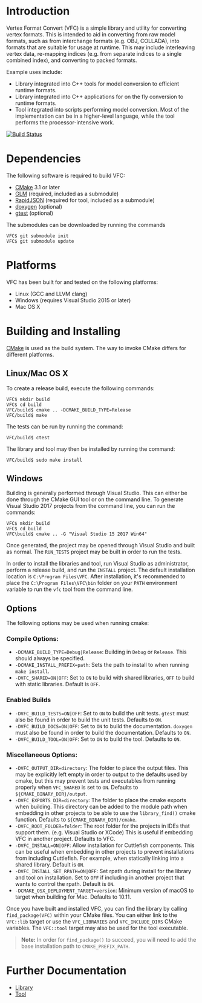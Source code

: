 # Introduction

Vertex Format Convert (VFC) is a simple library and utility for converting vertex formats. This is intended to aid in converting from raw model formats, such as from interchange formats (e.g. OBJ, COLLADA), into formats that are suitable for usage at runtime. This may include interleaving vertex data, re-mapping indices (e.g. from separate indices to a single combined index), and converting to packed formats.

Example uses include:

* Library integrated into C++ tools for model conversion to efficient runtime formats.
* Library integrated into C++ applications for on the fly conversion to runtime formats.
* Tool integrated into scripts performing model conversion. Most of the implementation can be in a higher-level language, while the tool performs the processor-intensive work.

[![Build Status](https://dev.azure.com/akb825/DeepSea/_apis/build/status/akb825.VertexFormatConvert?branchName=master)](https://dev.azure.com/akb825/DeepSea/_build/latest?definitionId=6&branchName=master)

# Dependencies

The following software is required to build VFC:

* [CMake](https://cmake.org/) 3.1 or later
* [GLM](https://glm.g-truc.net/) (required, included as a submodule)
* [RapidJSON](https://rapidjson.org/) (required for tool, included as a submodule)
* [doxygen](https://doxygen.nl/) (optional)
* [gtest](https://github.com/google/googletest) (optional)

The submodules can be downloaded by running the commands

	VFC$ git submodule init
	VFC$ git submodule update

# Platforms

VFC has been built for and tested on the following platforms:

* Linux (GCC and LLVM clang)
* Windows (requires Visual Studio 2015 or later)
* Mac OS X

# Building and Installing

[CMake](https://cmake.org/) is used as the build system. The way to invoke CMake differs for different platforms.

## Linux/Mac OS X

To create a release build, execute the following commands:

	VFC$ mkdir build
	VFC$ cd build
	VFC/build$ cmake .. -DCMAKE_BUILD_TYPE=Release
	VFC/build$ make

The tests can be run by running the command:

	VFC/build$ ctest

The library and tool may then be installed by running the command:

	VFC/build$ sudo make install

## Windows

Building is generally performed through Visual Studio. This can either be done through the CMake GUI tool or on the command line. To generate Visual Studio 2017 projects from the command line, you can run the commands:

	VFC$ mkdir build
	VFC$ cd build
	VFC\build$ cmake .. -G "Visual Studio 15 2017 Win64"

Once generated, the project may be opened through Visual Studio and built as normal. The `RUN_TESTS` project may be built in order to run the tests.

In order to install the libraries and tool, run Visual Studio as administrator, perform a release build, and run the `INSTALL` project. The default installation location is `C:\Program Files\VFC`. After installation, it's recommended to place the `C:\Program Files\VFC\bin` folder on your `PATH` environment variable to run the `vfc` tool from the command line.

## Options

The following options may be used when running cmake:

### Compile Options:

* `-DCMAKE_BUILD_TYPE=Debug|Release`: Building in `Debug` or `Release`. This should always be specified.
* `-DCMAKE_INSTALL_PREFIX=path`: Sets the path to install to when running `make install`.
* `-DVFC_SHARED=ON|OFF`: Set to `ON` to build with shared libraries, `OFF` to build with static libraries. Default is `OFF`.

### Enabled Builds

* `-DVFC_BUILD_TESTS=ON|OFF`: Set to `ON` to build the unit tests. `gtest` must also be found in order to build the unit tests. Defaults to `ON`.
* `-DVFC_BUILD_DOCS=ON|OFF`: Set to `ON` to build the documentation. `doxygen` must also be found in order to build the documentation. Defaults to `ON`.
* `-DVFC_BUILD_TOOL=ON|OFF`: Set to `ON` to build the tool. Defaults to `ON`.

### Miscellaneous Options:

* `-DVFC_OUTPUT_DIR=directory`: The folder to place the output files. This may be explicitly left empty in order to output to the defaults used by cmake, but this may prevent tests and executables from running properly when `VFC_SHARED` is set to `ON`. Defaults to `${CMAKE_BINARY_DIR}/output`.
* `-DVFC_EXPORTS_DIR=directory`: The folder to place the cmake exports when building. This directory can be added to the module path when embedding in other projects to be able to use the `library_find()` cmake function. Defaults to `${CMAKE_BINARY_DIR}/cmake`.
* `-DVFC_ROOT_FOLDER=folder`: The root folder for the projects in IDEs that support them. (e.g. Visual Studio or XCode) This is useful if embedding VFC in another project. Defaults to VFC.
* `-DVFC_INSTALL=ON|OFF`: Allow installation for Cuttlefish components. This can be useful when embedding in other projects to prevent installations from including Cuttlefish. For example, when statically linking into a shared library. Default is `ON`.
* `-DVFC_INSTALL_SET_RPATH=ON|OFF`: Set rpath during install for the library and tool on installation. Set to `OFF` if including in another project that wants to control the rpath. Default is `ON`.
* `-DCMAKE_OSX_DEPLOYMENT_TARGET=version`: Minimum version of macOS to target when building for Mac. Defaults to 10.11.

Once you have built and installed VFC, you can find the library by calling `find_package(VFC)` within your CMake files. You can either link to the `VFC::lib` target or use the `VFC_LIBRARIES` and `VFC_INCLUDE_DIRS` CMake variables. The `VFC::tool` target may also be used for the tool executable.

> **Note:** In order for `find_package()` to succeed, you will need to add the base installation path to `CMAKE_PREFIX_PATH`.

# Further Documentation

* [Library](lib/README.md)
* [Tool](tool/README.md)
